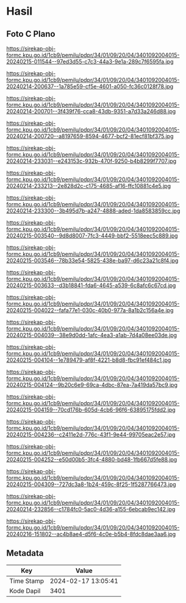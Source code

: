 # Hasil

## Foto C Plano

https://sirekap-obj-formc.kpu.go.id/1cb9/pemilu/pdpr/34/01/09/20/04/3401092004015-20240215-011544--97ed3d55-c7c3-44a3-9e1a-289c7f6595fa.jpg

https://sirekap-obj-formc.kpu.go.id/1cb9/pemilu/pdpr/34/01/09/20/04/3401092004015-20240214-200637--1a785e59-cf5e-4601-a050-fc36c0128f78.jpg

https://sirekap-obj-formc.kpu.go.id/1cb9/pemilu/pdpr/34/01/09/20/04/3401092004015-20240214-200701--3f439f76-cca8-43db-9351-a7d33a246d88.jpg

https://sirekap-obj-formc.kpu.go.id/1cb9/pemilu/pdpr/34/01/09/20/04/3401092004015-20240214-200720--a8197659-8594-4677-bcf2-81ecf81bf375.jpg

https://sirekap-obj-formc.kpu.go.id/1cb9/pemilu/pdpr/34/01/09/20/04/3401092004015-20240214-233031--e243153c-932b-470f-9250-b4b8299f7707.jpg

https://sirekap-obj-formc.kpu.go.id/1cb9/pemilu/pdpr/34/01/09/20/04/3401092004015-20240214-233213--2e828d2c-c175-4685-af16-ffc10881c4e5.jpg

https://sirekap-obj-formc.kpu.go.id/1cb9/pemilu/pdpr/34/01/09/20/04/3401092004015-20240214-233300--3b495d7b-a247-4888-aded-1da8583859cc.jpg

https://sirekap-obj-formc.kpu.go.id/1cb9/pemilu/pdpr/34/01/09/20/04/3401092004015-20240215-003540--9d8d8007-7fc3-4449-bbf2-5518eec5c889.jpg

https://sirekap-obj-formc.kpu.go.id/1cb9/pemilu/pdpr/34/01/09/20/04/3401092004015-20240215-003546--78b33e54-5825-438e-ba97-d6c23a21c8f4.jpg

https://sirekap-obj-formc.kpu.go.id/1cb9/pemilu/pdpr/34/01/09/20/04/3401092004015-20240215-003633--d3b18841-fda6-4645-a539-6c8afc6c67cd.jpg

https://sirekap-obj-formc.kpu.go.id/1cb9/pemilu/pdpr/34/01/09/20/04/3401092004015-20240215-004022--fafa77e1-030c-40b0-977a-8a1b2c156a4e.jpg

https://sirekap-obj-formc.kpu.go.id/1cb9/pemilu/pdpr/34/01/09/20/04/3401092004015-20240215-004039--38e9d0dd-1afc-4ea3-a1ab-7d4a08ee03de.jpg

https://sirekap-obj-formc.kpu.go.id/1cb9/pemilu/pdpr/34/01/09/20/04/3401092004015-20240215-004104--1e789479-af8f-4221-b8d8-fbc91ef484c1.jpg

https://sirekap-obj-formc.kpu.go.id/1cb9/pemilu/pdpr/34/01/09/20/04/3401092004015-20240215-004124--9b20c6e9-69ca-4dbc-87ea-7a419da57bc9.jpg

https://sirekap-obj-formc.kpu.go.id/1cb9/pemilu/pdpr/34/01/09/20/04/3401092004015-20240215-004159--70cd176b-605d-4cb6-96f6-63895175fdd2.jpg

https://sirekap-obj-formc.kpu.go.id/1cb9/pemilu/pdpr/34/01/09/20/04/3401092004015-20240215-004236--c2411e2d-776c-43f1-9e44-99705eac2e57.jpg

https://sirekap-obj-formc.kpu.go.id/1cb9/pemilu/pdpr/34/01/09/20/04/3401092004015-20240215-004252--e50d00b5-3fc4-4880-bd48-1fb667d5fe88.jpg

https://sirekap-obj-formc.kpu.go.id/1cb9/pemilu/pdpr/34/01/09/20/04/3401092004015-20240215-004309--727dc3a8-1b24-459c-8f25-1f5287766473.jpg

https://sirekap-obj-formc.kpu.go.id/1cb9/pemilu/pdpr/34/01/09/20/04/3401092004015-20240214-232856--c1784fc0-5ac0-4d36-a155-6ebcab9ec142.jpg

https://sirekap-obj-formc.kpu.go.id/1cb9/pemilu/pdpr/34/01/09/20/04/3401092004015-20240216-151802--ac4b8ae4-d5f6-4c0e-b5b4-8fdc8dae3aa6.jpg


## Metadata

| Key        | Value               |
| ---------- | ------------------- |
| Time Stamp | 2024-02-17 13:05:41 |
| Kode Dapil | 3401                |




